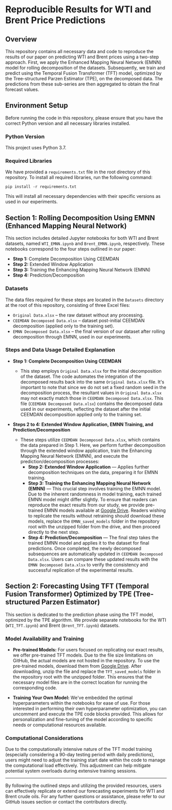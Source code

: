 # Reproducible Results for WTI and Brent Price Predictions

## Overview
This repository contains all necessary data and code to reproduce the results of our paper on predicting WTI and Brent prices using a two-step approach. First, we apply the Enhanced Mapping Neural Network (EMNN) model for rolling decomposition of the datasets. Subsequently, we train and predict using the Temporal Fusion Transformer (TFT) model, optimized by the Tree-structured Parzen Estimator (TPE), on the decomposed data. The predictions from these sub-series are then aggregated to obtain the final forecast values.

## Environment Setup

Before running the code in this repository, please ensure that you have the correct Python version and all necessary libraries installed.

### Python Version
This project uses Python 3.7.

### Required Libraries
We have provided a `requirements.txt` file in the root directory of this repository. To install all required libraries, run the following command:

```
pip install -r requirements.txt
```

This will install all necessary dependencies with their specific versions as used in our experiments.


## Section 1: Rolling Decomposition Using EMNN (Enhanced Mapping Neural Network)

This section includes detailed Jupyter notebooks for both WTI and Brent datasets, named `WTI_EMNN.ipynb` and `Brent_EMNN.ipynb`, respectively. These notebooks correspond to the four steps outlined in our paper:
  - **Step 1:** Complete Decomposition Using CEEMDAN
  - **Step 2:** Extended Window Application
  - **Step 3:** Training the Enhancing Mapping Neural Network (EMNN)
  - **Step 4:** Prediction/Decomposition

### Datasets
The data files required for these steps are located in the `Datasets` directory at the root of this repository, consisting of three Excel files:
  - `Original Data.xlsx` – the raw dataset without any processing.
  - `CEEMDAN Decomposed Data.xlsx` – dataset post-initial CEEMDAN decomposition (applied only to the training set).
  - `EMNN Decomposed Data.xlsx` – the final version of our dataset after rolling decomposition through EMNN, used in our experiments.

### Steps and Data Usage Detailed Explanation

- **Step 1: Complete Decomposition Using CEEMDAN**
  - This step employs `Original Data.xlsx` for the initial decomposition of the dataset. The code automates the integration of the decomposed results back into the same `Original Data.xlsx` file. It's important to note that since we do not set a fixed random seed in the decomposition process, the resultant values in `Original Data.xlsx` may not exactly match those in `CEEMDAN Decomposed Data.xlsx`. This file (`CEEMDAN Decomposed Data.xlsx`) contains the decomposed data used in our experiments, reflecting the dataset after the initial CEEMDAN decomposition applied only to the training set.

- **Steps 2 to 4: Extended Window Application, EMNN Training, and Prediction/Decomposition**
  - These steps utilize `CEEMDAN Decomposed Data.xlsx`, which contains the data prepared in Step 1. Here, we perform further decomposition through the extended window application, train the Enhancing Mapping Neural Network (EMNN), and execute the prediction/decomposition processes:
    - **Step 2: Extended Window Application** — Applies further decomposition techniques on the data, preparing it for EMNN training.
    - **Step 3: Training the Enhancing Mapping Neural Network (EMNN)** — This crucial step involves training the EMNN model. Due to the inherent randomness in model training, each trained EMNN model might differ slightly. To ensure that readers can reproduce the exact results from our study, we provide pre-trained EMNN models available at [Google Drive](https://drive.google.com/file/d/1aSySuc8VTQAjtVHrzhjFFm3THMGvIrQL/view?usp=sharing). Readers wishing to replicate the results without retraining should download these models, replace the `EMNN_saved_models` folder in the repository root with the unzipped folder from the drive, and then proceed directly to the next step.
    - **Step 4: Prediction/Decomposition** — The final step takes the trained EMNN model and applies it to the dataset for final predictions. Once completed, the newly decomposed subsequences are automatically updated in `CEEMDAN Decomposed Data.xlsx`. Users can compare these updated results with the `EMNN Decomposed Data.xlsx` to verify the consistency and successful replication of the experimental results.


## Section 2: Forecasting Using TFT (Temporal Fusion Transformer) Optimized by TPE (Tree-structured Parzen Estimator)

This section is dedicated to the prediction phase using the TFT model, optimized by the TPE algorithm. We provide separate notebooks for the WTI (`WTI_TFT.ipynb`) and Brent (`Brent_TFT.ipynb`) datasets.

### Model Availability and Training

- **Pre-trained Models:** For users focused on replicating our exact results, we offer pre-trained TFT models. Due to the file size limitations on GitHub, the actual models are not hosted in the repository. To use the pre-trained models, download them from [Google Drive](https://drive.google.com/file/d/1SSU1ltOUvFuYxi7ro-StC1aIaXzNzkd5/view?usp=sharing). After downloading, unzip the file and replace the `TFT_saved_models` folder in the repository root with the unzipped folder. This ensures that the necessary model files are in the correct location for running the corresponding code.

- **Training Your Own Model:** We've embedded the optimal hyperparameters within the notebooks for ease of use. For those interested in performing their own hyperparameter optimization, you can uncomment and execute the TPE code blocks provided. This allows for personalization and fine-tuning of the model according to specific needs or computational resources available.

### Computational Considerations
Due to the computationally intensive nature of the TFT model training (especially considering a 90-day testing period with daily predictions), users might need to adjust the training start date within the code to manage the computational load effectively. This adjustment can help mitigate potential system overloads during extensive training sessions.

---

By following the outlined steps and utilizing the provided resources, users can effectively replicate or extend our forecasting experiments for WTI and Brent crude oils. For any further questions or assistance, please refer to our GitHub issues section or contact the contributors directly.
